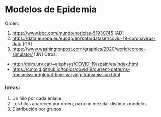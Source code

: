 # Modelos de Epidemia

Orden:
1. https://www.bbc.com/mundo/noticias-51930745 [AD]
2. https://data.europa.eu/euodp/en/data/dataset/covid-19-coronavirus-data [GR]
3. https://www.washingtonpost.com/graphics/2020/world/corona-simulator/ [JN] 
Otros:
- http://deim.urv.cat/~alephsys/COVID-19/spain/es/index.html 
- https://cmmid.github.io/topics/covid19/current-patterns-transmission/global-time-varying-transmission.html

### Ideas:
1. Un hilo por cada enlace
2. Los hilos aparecen por orden, para no mezclar distintos modelos
3. Distribución por grupos
